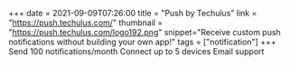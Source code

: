 +++
date = 2021-09-09T07:26:00
title = "Push by Techulus"
link = "https://push.techulus.com/"
thumbnail = "https://push.techulus.com/logo192.png"
snippet="Receive custom push notifications without building your own app!"
tags = ["notification"]
+++
Send 100 notifications/month
Connect up to 5 devices
Email support

